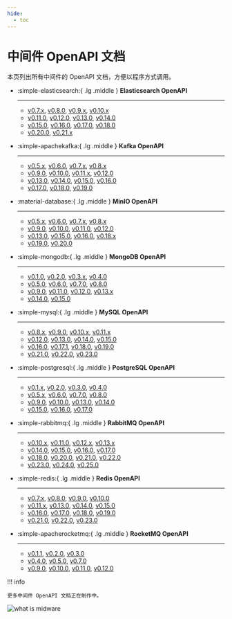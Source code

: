 ```yaml
---
hide:
  - toc
---
```


# 中间件 OpenAPI 文档

本页列出所有中间件的 OpenAPI 文档，方便以程序方式调用。

<div class="grid cards" markdown>

-   :simple-elasticsearch:{ .lg .middle } __Elasticsearch OpenAPI__

    ---

    - [v0.7.x](mcamel/elasticsearch/elasticsearch-v0.7.0.md), [v0.8.0](mcamel/elasticsearch/elasticsearch-v0.8.0.md), [v0.9.x](mcamel/elasticsearch/elasticsearch-v0.9.0.md), [v0.10.x](mcamel/elasticsearch/elasticsearch-v0.10.0.md)
    - [v0.11.0](mcamel/elasticsearch/elasticsearch-v0.11.0.md), [v0.12.0](mcamel/elasticsearch/elasticsearch-v0.12.0.md), [v0.13.0](mcamel/elasticsearch/elasticsearch-v0.13.0.md), [v0.14.0](mcamel/elasticsearch/elasticsearch-v0.14.0.md)
    - [v0.15.0](mcamel/elasticsearch/elasticsearch-v0.15.0.md), [v0.16.0](mcamel/elasticsearch/elasticsearch-v0.16.0.md), [v0.17.0](mcamel/elasticsearch/elasticsearch-v0.17.0.md), [v0.18.0](mcamel/elasticsearch/elasticsearch-v0.18.0.md)
    - [v0.20.0](mcamel/elasticsearch/elasticsearch-v0.20.0.md), [v0.21.x](mcamel/elasticsearch/elasticsearch-v0.21.0.md)

-   :simple-apachekafka:{ .lg .middle } __Kafka OpenAPI__

    ---

    - [v0.5.x](mcamel/kafka/kafka-v0.5.0.md), [v0.6.0](mcamel/kafka/kafka-v0.6.0.md), [v0.7.x](mcamel/kafka/kafka-v0.7.0.md), [v0.8.x](mcamel/kafka/kafka-v0.8.0.md)
    - [v0.9.0](mcamel/kafka/kafka-v0.9.0.md), [v0.10.0](mcamel/kafka/kafka-v0.10.0.md), [v0.11.x](mcamel/kafka/kafka-v0.11.0.md), [v0.12.0](mcamel/kafka/kafka-v0.12.0.md)
    - [v0.13.0](mcamel/kafka/kafka-v0.13.0.md), [v0.14.0](mcamel/kafka/kafka-v0.14.0.md), [v0.15.0](mcamel/kafka/kafka-v0.15.0.md), [v0.16.0](mcamel/kafka/kafka-v0.16.0.md)
    - [v0.17.0](mcamel/kafka/kafka-v0.17.0.md), [v0.18.0](mcamel/kafka/kafka-v0.18.0.md), [v0.19.0](mcamel/kafka/kafka-v0.19.0.md)

-   :material-database:{ .lg .middle } __MinIO OpenAPI__

    ---

    - [v0.5.x](mcamel/minio/minio-v0.5.0.md), [v0.6.0](mcamel/minio/minio-v0.6.0.md), [v0.7.x](mcamel/minio/minio-v0.7.0.md), [v0.8.x](mcamel/minio/minio-v0.8.0.md)
    - [v0.9.0](mcamel/minio/minio-v0.9.0.md), [v0.10.0](mcamel/minio/minio-v0.10.0.md), [v0.11.0](mcamel/minio/minio-v0.11.0.md), [v0.12.0](mcamel/minio/minio-v0.12.0.md)
    - [v0.13.0](mcamel/minio/minio-v0.13.0.md), [v0.15.0](mcamel/minio/minio-v0.15.0.md), [v0.16.0](mcamel/minio/minio-v0.16.0.md), [v0.18.x](mcamel/minio/minio-v0.18.0.md)
    - [v0.19.0](mcamel/minio/minio-v0.19.0.md), [v0.20.0](mcamel/minio/minio-v0.20.0.md)

-   :simple-mongodb:{ .lg .middle } __MongoDB OpenAPI__

    ---

    - [v0.1.0](mcamel/mongodb/mongodb-v0.1.0.md), [v0.2.0](mcamel/mongodb/mongodb-v0.2.0.md), [v0.3.x](mcamel/mongodb/mongodb-v0.3.0.md), [v0.4.0](mcamel/mongodb/mongodb-v0.4.0.md)
    - [v0.5.0](mcamel/mongodb/mongodb-v0.5.0.md), [v0.6.0](mcamel/mongodb/mongodb-v0.6.0.md), [v0.7.0](mcamel/mongodb/mongodb-v0.7.0.md), [v0.8.0](mcamel/mongodb/mongodb-v0.8.0.md)
    - [v0.9.0](mcamel/mongodb/mongodb-v0.9.0.md), [v0.11.0](mcamel/mongodb/mongodb-v0.11.0.md), [v0.12.0](mcamel/mongodb/mongodb-v0.12.0.md), [v0.13.x](mcamel/mongodb/mongodb-v0.13.0.md)
    - [v0.14.0](mcamel/mongodb/mongodb-v0.14.0.md), [v0.15.0](mcamel/mongodb/mongodb-v0.15.0.md)

-   :simple-mysql:{ .lg .middle } __MySQL OpenAPI__

    ---

    - [v0.8.x](mcamel/mysql/mysql-v0.8.0.md), [v0.9.0](mcamel/mysql/mysql-v0.9.0.md), [v0.10.x](mcamel/mysql/mysql-v0.10.0.md), [v0.11.x](mcamel/mysql/mysql-v0.11.0.md)
    - [v0.12.0](mcamel/mysql/mysql-v0.12.0.md), [v0.13.0](mcamel/mysql/mysql-v0.13.0.md), [v0.14.0](mcamel/mysql/mysql-v0.14.0.md), [v0.15.0](mcamel/mysql/mysql-v0.15.0.md)
    - [v0.16.0](mcamel/mysql/mysql-v0.16.0.md), [v0.17.1](mcamel/mysql/mysql-v0.17.1.md), [v0.18.0](mcamel/mysql/mysql-v0.18.0.md), [v0.19.0](mcamel/mysql/mysql-v0.19.0.md)
    - [v0.21.0](mcamel/mysql/mysql-v0.21.0.md), [v0.22.0](mcamel/mysql/mysql-v0.22.0.md), [v0.23.0](mcamel/mysql/mysql-v0.23.0.md)

-   :simple-postgresql:{ .lg .middle } __PostgreSQL OpenAPI__

    ---

    - [v0.1.x](mcamel/postgresql/postgresql-v0.1.0.md), [v0.2.0](mcamel/postgresql/postgresql-v0.2.0.md), [v0.3.0](mcamel/postgresql/postgresql-v0.3.0.md), [v0.4.0](mcamel/postgresql/postgresql-v0.4.0.md)
    - [v0.5.x](mcamel/postgresql/postgresql-v0.5.0.md), [v0.6.0](mcamel/postgresql/postgresql-v0.6.0.md), [v0.7.0](mcamel/postgresql/postgresql-v0.7.0.md), [v0.8.0](mcamel/postgresql/postgresql-v0.8.0.md)
    - [v0.9.0](mcamel/postgresql/postgresql-v0.9.0.md), [v0.10.0](mcamel/postgresql/postgresql-v0.10.0.md), [v0.13.0](mcamel/postgresql/postgresql-v0.13.0.md), [v0.14.0](mcamel/postgresql/postgresql-v0.14.0.md)
    - [v0.15.0](mcamel/postgresql/postgresql-v0.15.0.md), [v0.16.0](mcamel/postgresql/postgresql-v0.16.0.md), [v0.17.0](mcamel/postgresql/postgresql-v0.17.0.md)

-   :simple-rabbitmq:{ .lg .middle } __RabbitMQ OpenAPI__

    ---

    - [v0.10.x](mcamel/rabbitmq/rabbitmq-v0.10.0.md), [v0.11.0](mcamel/rabbitmq/rabbitmq-v0.11.0.md), [v0.12.x](mcamel/rabbitmq/rabbitmq-v0.12.0.md), [v0.13.x](mcamel/rabbitmq/rabbitmq-v0.13.0.md)
    - [v0.14.0](mcamel/rabbitmq/rabbitmq-v0.14.0.md), [v0.15.0](mcamel/rabbitmq/rabbitmq-v0.15.0.md), [v0.16.0](mcamel/rabbitmq/rabbitmq-v0.16.0.md), [v0.17.0](mcamel/rabbitmq/rabbitmq-v0.17.0.md)
    - [v0.18.0](mcamel/rabbitmq/rabbitmq-v0.18.0.md), [v0.20.0](mcamel/rabbitmq/rabbitmq-v0.20.0.md), [v0.21.0](mcamel/rabbitmq/rabbitmq-v0.21.0.md), [v0.22.0](mcamel/rabbitmq/rabbitmq-v0.22.0.md)
    - [v0.23.0](mcamel/rabbitmq/rabbitmq-v0.23.0.md), [v0.24.0](mcamel/rabbitmq/rabbitmq-v0.24.0.md), [v0.25.0](mcamel/rabbitmq/rabbitmq-v0.25.0.md)

-   :simple-redis:{ .lg .middle } __Redis OpenAPI__

    ---

    - [v0.7.x](mcamel/redis/redis-v0.7.0.md), [v0.8.0](mcamel/redis/redis-v0.8.0.md), [v0.9.0](mcamel/redis/redis-v0.9.0.md), [v0.10.0](mcamel/redis/redis-v0.10.0.md)
    - [v0.11.x](mcamel/redis/redis-v0.11.0.md), [v0.13.0](mcamel/redis/redis-v0.13.0.md), [v0.14.0](mcamel/redis/redis-v0.14.0.md), [v0.15.0](mcamel/redis/redis-v0.15.0.md)
    - [v0.16.0](mcamel/redis/redis-v0.16.0.md), [v0.17.0](mcamel/redis/redis-v0.17.0.md), [v0.18.0](mcamel/redis/redis-v0.18.0.md), [v0.19.0](mcamel/redis/redis-v0.19.0.md)
    - [v0.21.0](mcamel/redis/redis-v0.21.0.md), [v0.22.0](mcamel/redis/redis-v0.22.0.md), [v0.23.0](mcamel/redis/redis-v0.23.0.md)

-   :simple-apacherocketmq:{ .lg .middle } __RocketMQ OpenAPI__

    ---

    - [v0.1.1](mcamel/rocketmq/rocketmq-v0.1.1.md), [v0.2.0](mcamel/rocketmq/rocketmq-v0.2.0.md), [v0.3.0](mcamel/rocketmq/rocketmq-v0.3.0.md)
    - [v0.4.0](mcamel/rocketmq/rocketmq-v0.4.0.md), [v0.5.0](mcamel/rocketmq/rocketmq-v0.5.0.md), [v0.7.0](mcamel/rocketmq/rocketmq-v0.7.0.md)
    - [v0.9.0](mcamel/rocketmq/rocketmq-v0.9.0.md), [v0.10.0](mcamel/rocketmq/rocketmq-v0.10.0.md), [v0.11.0](mcamel/rocketmq/rocketmq-v0.11.0.md), [v0.12.0](mcamel/rocketmq/rocketmq-v0.12.0.md)

</div>

!!! info

    更多中间件 OpenAPI 文档正在制作中。

![what is midware](https://docs.daocloud.io/daocloud-docs-images/docs/openapi/images/middleware02.jpeg)
